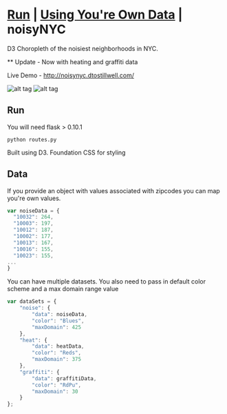 **[Run](#run)** |
**[Using You're Own Data](#data)** |
noisyNYC
========

D3 Choropleth of the noisiest neighborhoods in NYC.

** Update - Now with heating and graffiti data

Live Demo - http://noisynyc.dtostillwell.com/

![alt tag](http://i.imgur.com/cu2kPxx.jpg)
![alt tag](http://i.imgur.com/qG0H1zK.jpg)

## Run
You will need flask > 0.10.1
```
python routes.py
```
Built using D3. Foundation CSS for styling

## Data
If you provide an object with values associated with zipcodes you can map you're own values. 

``` .js
var noiseData = {
  "10032": 264,
  "10003": 197,
  "10012": 187,
  "10002": 177,
  "10013": 167,
  "10016": 155,
  "10023": 155,
...
}
```

You can have multiple datasets. You also need to pass in default color scheme and a max domain range value
``` .js
var dataSets = {
	"noise": {
		"data": noiseData,
		"color": "Blues",
		"maxDomain": 425
	},
	"heat": {
		"data": heatData,
		"color": "Reds",
		"maxDomain": 375
	},
	"graffiti": {
		"data": graffitiData,
		"color": "RdPu",
		"maxDomain": 30
	}
};

```

